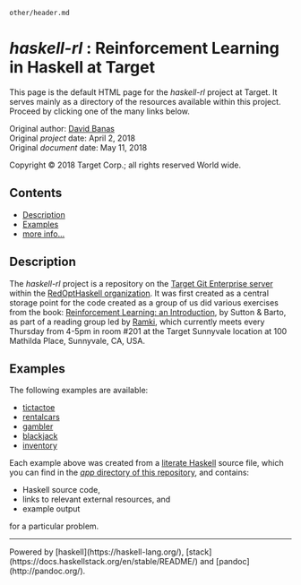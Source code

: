 ```include
other/header.md
```

_haskell-rl_ : Reinforcement Learning in Haskell at Target
===

This page is the default HTML page for the _haskell-rl_ project at Target.
It serves mainly as a directory of the resources available within this project.
Proceed by clicking one of the many links below.

Original author:            [David Banas](mailto:David.Banas@target.com)  
Original _project_ date:    April 2, 2018  
Original _document_ date:   May 11, 2018

Copyright &copy; 2018 Target Corp.; all rights reserved World wide.

Contents
---

- [Description](#description)
- [Examples](#examples)
- [more info...](https://git.target.com/RedOptHaskell/haskell-rl/wiki)

Description
---

The _haskell-rl_ project is a repository on the [Target Git Enterprise server](https://git.target.com) within the [RedOptHaskell organization](https://git.target.com/RedOptHaskell).
It was first created as a central storage point for the code created as a group of us did various exercises from the book: [Reinforcement Learning: an Introduction](http://incompleteideas.net/book/bookdraft2018mar16.pdf), by Sutton & Barto, as part of a reading group led by [Ramki](mailto:Ramakrishna.Gummadi@target.com), which currently meets every Thursday from 4-5pm in room #201 at the Target Sunnyvale location at 100 Mathilda Place, Sunnyvale, CA, USA.

Examples
---

The following examples are available:

- [tictactoe](https://pages.git.target.com/RedOptHaskell/haskell-rl/tictactoe.html)
- [rentalcars](https://pages.git.target.com/RedOptHaskell/haskell-rl/rentalcars.html)
- [gambler](https://pages.git.target.com/RedOptHaskell/haskell-rl/gambler.html)
- [blackjack](https://pages.git.target.com/RedOptHaskell/haskell-rl/blackjack.html)
- [inventory](https://pages.git.target.com/RedOptHaskell/haskell-rl/inventory.html)

Each example above was created from a [literate Haskell](https://wiki.haskell.org/Literate_programming) source file, which you can find in the [_app_ directory of this repository](https://git.target.com/RedOptHaskell/haskell-rl/tree/master/app), and contains:

- Haskell source code,
- links to relevant external resources, and
- example output

for a particular problem.

***

<div class="footer">
Powered by [haskell](https://haskell-lang.org/), [stack](https://docs.haskellstack.org/en/stable/README/) and [pandoc](http://pandoc.org/).
</div>

